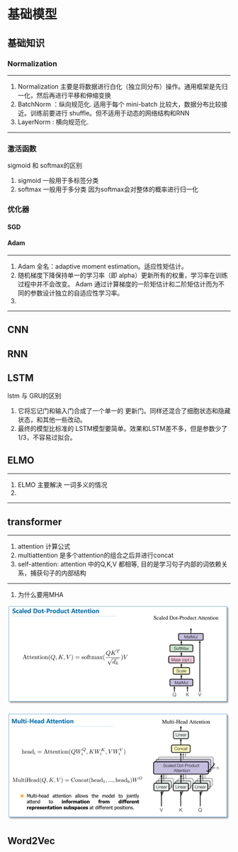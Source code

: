 # 基础模型

## 基础知识

### Normalization

-------

1. Normalization 主要是将数据进行白化（独立同分布）操作。通用框架是先归一化，然后再进行平移和伸缩变换
1. BatchNorm ：纵向规范化. 适用于每个 mini-batch 比较大，数据分布比较接近。训练前要进行 shuffle。但不适用于动态的网络结构和RNN
1. LayerNorm : 横向规范化. 

-------

### 激活函数

sigmoid 和 softmax的区别

1. sigmoid 一般用于多标签分类
1. softmax 一般用于多分类 因为softmax会对整体的概率进行归一化

### 优化器

#### SGD

#### Adam

-----

1. Adam 全名：adaptive moment estimation。适应性矩估计。
1. 随机梯度下降保持单一的学习率（即 alpha）更新所有的权重，学习率在训练过程中并不会改变。 Adam 通过计算梯度的一阶矩估计和二阶矩估计而为不同的参数设计独立的自适应性学习率。
1.

-----

## CNN

## RNN

## LSTM

lstm 与 GRU的区别

1. 它将忘记门和输入门合成了一个单一的 更新门。同样还混合了细胞状态和隐藏状态，和其他一些改动。
1. 最终的模型比标准的 LSTM模型要简单。效果和LSTM差不多，但是参数少了1/3，不容易过拟合。

## ELMO

----
1. ELMO 主要解决 一词多义的情况
1. 
----

## transformer

----

1. attention 计算公式
1. multiattention 是多个attention的组合之后并进行concat
1. self-attention: attention 中的Q,K,V 都相等, 目的是学习句子内部的词依赖关系，捕获句子的内部结构

-----


1. 为什么要用MHA



![attention](../img/attention.png)

![multiattention](../img/multi_attention.png)

## Word2Vec